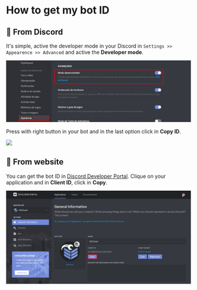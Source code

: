 # How to get my bot ID

## 💁 From Discord

It's simple, active the developer mode in your Discord in `Settings >> Appearence >> Advanced` and active the **Developer mode**.

![](../.gitbook/assets/image%20%2835%29.png)

Press with right button in your bot and in the last option click in **Copy ID**.

![](../.gitbook/assets/image.png)

## 💁 From website

You can get the bot ID in [Discord Developer Portal](https://discordapp.com/developers/applications/). Clique on your application and in **Client ID**, click in **Copy**.

![](../.gitbook/assets/image%20%2818%29.png)


